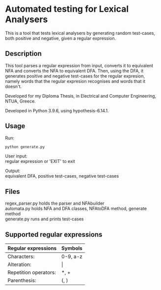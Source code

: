 # Automated testing for Lexical Analysers

This is a tool that tests lexical analysers by generating random test-cases, both positive and negative, given a regular expression.  


## Description
This tool parses a regular expression from input, converts it to equivalent NFA and converts the NFA to equivalent DFA. Then, using the DFA, it generates positive and negative test-cases for the regular expresion, namely words that the regular expresion recognises and words that it doesn't.

Developed for my Diploma Thesis, in Electrical and Computer Engineering, NTUA, Greece.

Developed in Python 3.9.6, using hypothesis-6.14.1.

## Usage

Run:
```bash
python generate.py
```

User input:  
regular expression or 'EXIT' to exit

Output:  
equivalent DFA, positive test-cases, negative test-cases

## Files
regex_parser.py holds the parser and NFAbuilder  
automata.py holds NFA and DFA classes, NFAtoDFA method, generate method  
generate.py runs and prints test-cases

## Supported regular expressions
|Regular expressions|Symbols|
|----|-----|
|Characters:|0-9, a-z|
|Alteration:|&#124;|
|Repetition operators:|*, +|
|Parenthesis:|(, )|
